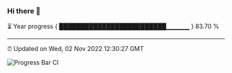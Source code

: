 ### Hi there 👋

⏳ Year progress { █████████████████████████▁▁▁▁▁ } 83.70 %

---

⏰ Updated on Wed, 02 Nov 2022 12:30:27 GMT

![Progress Bar CI](https://github.com/liununu/liununu/workflows/Progress%20Bar%20CI/badge.svg)
